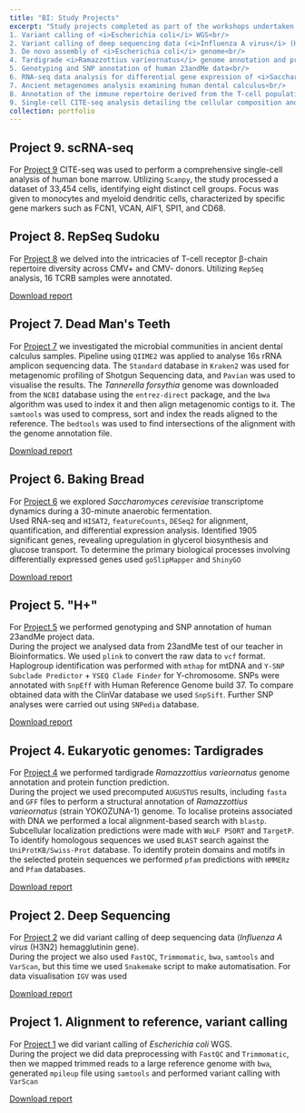 ```yaml
---
title: "BI: Study Projects"
excerpt: "Study projects completed as part of the workshops undertaken during the training at the Bioinformatics Institute:<br/>
1. Variant calling of <i>Escherichia coli</i> WGS<br/>
2. Variant calling of deep sequencing data (<i>Influenza A virus</i> (H3N2) hemagglutinin gene)<br/>
3. De novo assembly of <i>Escherichia coli</i> genome<br/>
4. Tardigrade <i>Ramazzottius varieornatus</i> genome annotation and protein function prediction<br/>
5. Genotyping and SNP annotation of human 23andMe data<br/>
6. RNA-seq data analysis for differential gene expression of <i>Saccharomyces cerevisiae</i> after 30 minutes of fermentation<br/>
7. Ancient metagenomes analysis examining human dental calculus<br/>
8. Annotation of the immune repertoire derived from the T-cell population in a relatively healthy donor<br/>
9. Single-cell CITE-seq analysis detailing the cellular composition and transcriptional profiles within human bone marrow<br/><img src='/images/500x300/bioinf500x300.png'>"
collection: portfolio
---
```


## Project 9. scRNA-seq
For [Project 9](https://github.com/iliapopov17/BI-Workshop-miniProjects/tree/main/Project%209) CITE-seq was used to perform a comprehensive single-cell analysis of human bone marrow. Utilizing `Scanpy`, the study processed a dataset of 33,454 cells, identifying eight distinct cell groups. Focus was given to monocytes and myeloid dendritic cells, characterized by specific gene markers such as FCN1, VCAN, AIF1, SPI1, and CD68.

## Project 8. RepSeq Sudoku

For [Project 8](https://github.com/iliapopov17/BI-Workshop-miniProjects/tree/main/Project%208) we delved into the intricacies of T-cell receptor β-chain repertoire diversity across CMV+ and CMV- donors. Utilizing `RepSeq` analysis, 16 TCRB samples were annotated.

<a href="http://iliapopov17.github.io/files/Study-projects/BI_Project_8_Popov.pdf"><i class="fas fa-fw fa-file-pdf zoom" aria-hidden="true"></i> Download report </a>

## Project 7. Dead Man's Teeth

For [Project 7](https://github.com/iliapopov17/BI-Workshop-miniProjects/tree/main/Project%207) we investigated the microbial communities in ancient dental calculus samples.
Pipeline using `QIIME2` was applied to analyse 16s rRNA amplicon sequencing data.
The `Standard` database in `Kraken2` was used for metagenomic profiling of Shotgun Sequencing data, and `Pavian` was used to visualise the results. The _Tannerella forsythia_ genome was downloaded from the `NCBI` database using the `entrez-direct` package, and the `bwa` algorithm was used to index it and then align metagenomic contigs to it. The `samtools` was used to compress, sort and index the reads aligned to the reference. The `bedtools` was used to find intersections of the alignment with the genome annotation file.

<a href="http://iliapopov17.github.io/files/Study-projects/BI_Project_7_Popov.pdf"><i class="fas fa-fw fa-file-pdf zoom" aria-hidden="true"></i> Download report </a>

## Project 6. Baking Bread

For [Project 6](https://github.com/iliapopov17/BI-Workshop-miniProjects/tree/main/Project%206) we explored _Saccharomyces cerevisiae_ transcriptome dynamics during a 30-minute anaerobic fermentation.<br>
Used RNA-seq and `HISAT2`, `featureCounts`, `DESeq2` for alignment, quantification, and differential expression analysis. Identified 1905 significant genes, revealing upregulation in glycerol biosynthesis and glucose transport. To determine the primary biological processes involving differentially expressed genes used `goSlipMapper` and `ShinyGO`

<a href="http://iliapopov17.github.io/files/Study-projects/BI_Project_6_Popov.pdf"><i class="fas fa-fw fa-file-pdf zoom" aria-hidden="true"></i> Download report </a>

## Project 5. "H+"

For [Project 5](https://github.com/iliapopov17/BI-Workshop-miniProjects/tree/main/Project%205) we performed genotyping and SNP annotation of human 23andMe project data.<br>
During the project we analysed data from 23andMe test of our teacher in Bioinformatics. We used `plink` to convert the raw data to `vcf` format. Haplogroup identification was performed with `mthap` for mtDNA and `Y-SNP Subclade Predictor` + `YSEQ Clade Finder` for Y-chromosome. SNPs were annotated with `SnpEff` with Human Reference Genome build 37. To compare obtained data with the ClinVar database we used `SnpSift`. Further SNP analyses were carried out using `SNPedia` database.

<a href="http://iliapopov17.github.io/files/Study-projects/BI_Project_5_Popov-Suleimanov.pdf"><i class="fas fa-fw fa-file-pdf zoom" aria-hidden="true"></i> Download report </a>

## Project 4. Eukaryotic genomes: Tardigrades

For [Project 4](https://github.com/iliapopov17/BI-Workshop-miniProjects/tree/main/Project%204) we performed tardigrade *Ramazzottius varieornatus* genome annotation and protein function prediction.<br>
During the project we used precomputed `AUGUSTUS` results, including `fasta` and `GFF` files to perform a structural annotation of *Ramazzottius varieornatus* (strain YOKOZUNA-1) genome. To localise proteins associated with DNA we performed a local alignment-based search with `blastp`. Subcellular localization predictions were made with `WoLF PSORT` and `TargetP`. To identify homologous sequences we used `BLAST` search against the `UniProtKB/Swiss-Prot` database. To identify protein domains and motifs in the selected protein sequences we performed `pfam` predictions with `HMMERz` and `Pfam` databases.

<a href="http://iliapopov17.github.io/files/Study-projects/BI_Project_4_Popov-Erofeeva.pdf"><i class="fas fa-fw fa-file-pdf zoom" aria-hidden="true"></i> Download report </a>

## Project 2. Deep Sequencing

For [Project 2](https://github.com/iliapopov17/BI-Workshop-miniProjects/tree/main/Project%202) we did variant calling of deep sequencing data (*Influenza A virus* (H3N2) hemagglutinin gene).<br>
During the project we also used `FastQC`, `Trimmomatic`, `bwa`, `samtools` and `VarScan`, but this time we used `Snakemake` script to make automatisation. For data visualisation `IGV` was used

<a href="http://iliapopov17.github.io/files/Study-projects/BI_Project_2_Petrikov-Popov.pdf"><i class="fas fa-fw fa-file-pdf zoom" aria-hidden="true"></i> Download report </a>

## Project 1. Alignment to reference, variant calling

For [Project 1](https://github.com/iliapopov17/BI-Workshop-miniProjects/tree/main/Project%201) we did variant calling of *Escherichia coli* WGS.<br>
During the project we did data preprocessing with `FastQC` and `Trimmomatic`, then we mapped trimmed reads to a large reference genome with `bwa`, generated `mpileup` file using `samtools` and performed variant calling with `VarScan`

<a href="http://iliapopov17.github.io/files/Study-projects/BI_Project_1_Petrikov-Popov.pdf"><i class="fas fa-fw fa-file-pdf zoom" aria-hidden="true"></i> Download report </a>